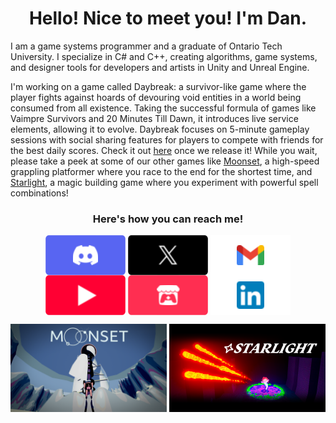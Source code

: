 <h1 align="center"> Hello! Nice to meet you! I'm Dan. </h1>

I am a game systems programmer and a graduate of Ontario Tech University. I specialize in C# and C++, creating algorithms, game systems, and designer tools for developers and artists in Unity and Unreal Engine. 

I'm working on a game called Daybreak: a survivor-like game where the player fights against hoards of devouring void entities in a world being consumed from all existence. Taking the successful formula of games like Vaimpre Survivors and 20 Minutes Till Dawn, it introduces live service elements, allowing it to evolve. Daybreak focuses on 5-minute gameplay sessions with social sharing features for players to compete with friends for the best daily scores. Check it out [here](https://constantine-pallas.itch.io/daybreak) once we release it! While you wait, please take a peek at some of our other games like [Moonset](https://www.gamecon.ca/2023/second/stellar-octopians), a high-speed grappling platformer where you race to the end for the shortest time, and [Starlight](https://www.gamecon.ca/2024/third/stellar-octopians), a magic building game where you experiment with powerful spell combinations!

<!-- How to Reach Me Section -->
<h3 align="center"> Here's how you can reach me! </h3>

<p align="center">
<a href="https://discordapp.com/users/634863506319212550"><img align="center" src="Assets/Buttons/Button_Discord.png"><a/>
<a href="https://x.com/Daniel_Fiuk"><img align="center" src="Assets/Buttons/Button_X.png"><a/>
<a href="mailto:daniel.fiuk21@gmail.com"><img align="center" src="Assets/Buttons/Button_Gmail.png"><a/>
<a href="https://www.youtube.com/@Daniel_Fiuk"><img align="center" src="Assets/Buttons/Button_YouTube.png"><a/>
<a href="https://daniel-fiuk.itch.io/"><img align="center" src="Assets/Buttons/Button_Itch.png"><a/>
<a href="https://www.linkedin.com/in/daniel-fiuk-883580208/"><img align="center" src="Assets/Buttons/Button_LinkedIn.png"><a/>
</p>

<p align="center">
<a href="https://www.gamecon.ca/2023/second/stellar-octopians"><img align="center" src="Assets/Game Heros/MoonsetHero.png" style="width:250px;"><a/>
<a href="https://www.gamecon.ca/2024/third/stellar-octopians"><img align="center" src="Assets/Game Heros/StarlightHero.png" style="width:250px;"><a/>
</p>

<!--
**Daniel-Fiuk/Daniel-Fiuk** is a ✨ _special_ ✨ repository because its `README.md` (this file) appears on your GitHub profile.

Here are some ideas to get you started:

- 🔭 I’m currently working on ...
- 🌱 I’m currently learning ...
- 👯 I’m looking to collaborate on ...
- 🤔 I’m looking for help with ...
- 💬 Ask me about ...
- 📫 How to reach me: ...
- 😄 Pronouns: ...
- ⚡ Fun fact: ...
-->
